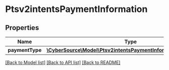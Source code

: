 # Ptsv2intentsPaymentInformation

## Properties
Name | Type | Description | Notes
------------ | ------------- | ------------- | -------------
**paymentType** | [**\CyberSource\Model\Ptsv2intentsPaymentInformationPaymentType**](Ptsv2intentsPaymentInformationPaymentType.md) |  | [optional] 

[[Back to Model list]](../README.md#documentation-for-models) [[Back to API list]](../README.md#documentation-for-api-endpoints) [[Back to README]](../README.md)


